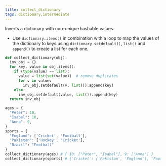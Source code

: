 ```yaml
---
title: collect_dictionary
tags: dictionary,intermediate
---
```


Inverts a dictionary with non-unique hashable values.

- Use `dictionary.items()` in combination with a loop to map the values of the dictionary to keys using `dictionary.setdefault()`, `list()` and `append()` to create a list for each one.

```py
def collect_dictionary(obj):
  inv_obj = {}
  for key, value in obj.items():
    if (type(value) == list):
      value = list(set(value))  # remove duplicates
      for v in value:
        inv_obj.setdefault(v, list()).append(key)
    else:
      inv_obj.setdefault(value, list()).append(key)
  return inv_obj
```

```py
ages = {
  "Peter": 10,
  "Isabel": 10,
  "Anna": 9,
}
sports = {
  "England": ['Cricket', 'Football'],
  "Pakistan": ['Hockey', 'Cricket'],
  "Brazil": "Football"
}
collect_dictionary(ages) # { 10: ["Peter", "Isabel"], 9: ["Anna"] }
collect_dictionary(sports) # {'Cricket': ['Pakistan', 'England'], 'Football': ['Brazil', 'England'], 'Hockey': ['Pakistan']}
```
